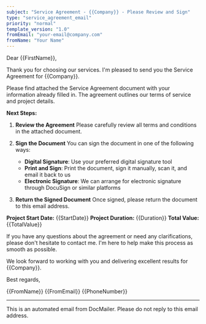 ```yaml
---
subject: "Service Agreement - {{Company}} - Please Review and Sign"
type: "service_agreement_email"
priority: "normal"
template_version: "1.0"
fromEmail: "your-email@company.com"
fromName: "Your Name"
---
```


Dear {{FirstName}},

Thank you for choosing our services. I'm pleased to send you the Service Agreement for {{Company}}.

Please find attached the Service Agreement document with your information already filled in. The agreement outlines our terms of service and project details.

**Next Steps:**

1. **Review the Agreement**
   Please carefully review all terms and conditions in the attached document.

2. **Sign the Document**
   You can sign the document in one of the following ways:
   
   - **Digital Signature**: Use your preferred digital signature tool
   - **Print and Sign**: Print the document, sign it manually, scan it, and email it back to us
   - **Electronic Signature**: We can arrange for electronic signature through DocuSign or similar platforms

3. **Return the Signed Document**
   Once signed, please return the document to this email address.

**Project Start Date:** {{StartDate}}
**Project Duration:** {{Duration}}
**Total Value:** {{TotalValue}}

If you have any questions about the agreement or need any clarifications, please don't hesitate to contact me. I'm here to help make this process as smooth as possible.

We look forward to working with you and delivering excellent results for {{Company}}.

Best regards,

{{FromName}}
{{FromEmail}}
{{PhoneNumber}}

---
This is an automated email from DocMailer. Please do not reply to this email address.
